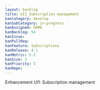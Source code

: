 ```yaml
---
layout: backlog
title: UI1 Subscription management
kanCategory: develop
kanSubCategory: in-progress
kanAssigned: UKMO
kanBacklog: 54
kanIssue:
kanPullReq:
kanFeature: Subscriptions
kanRelease: 4.1
kanMetric: 5.2
kanSize: 3
kanPriority: 3
kanRepo: 
---
```

Enhancement UI1: Subscription management
